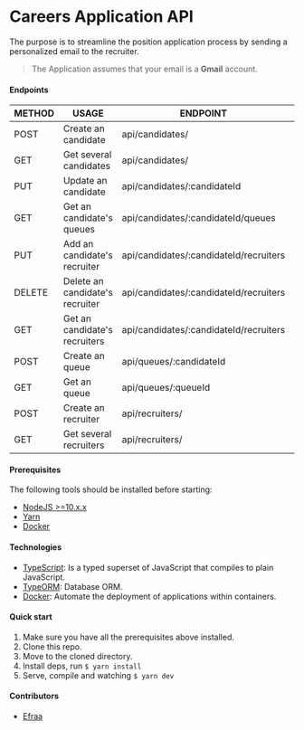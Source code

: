 # Careers Application API

The purpose is to streamline the position application process by
sending a personalized email to the recruiter.

> The Application assumes that your email is a **Gmail** account.

#### Endpoints

| METHOD   | USAGE                            | ENDPOINT                                | COMPLETE   |
|----------|----------------------------------|-----------------------------------------|:----------:|
| POST     | Create an candidate              | api/candidates/                         | ✅         |
| GET      | Get several candidates           | api/candidates/                         | ✅         |
| PUT      | Update an candidate              | api/candidates/:candidateId             | ✅         |
| GET      | Get an candidate's queues        | api/candidates/:candidateId/queues      |            |
| PUT      | Add an candidate's recruiter     | api/candidates/:candidateId/recruiters  |            |
| DELETE   | Delete an candidate's recruiter  | api/candidates/:candidateId/recruiters  |            |
| GET      | Get an candidate's recruiters    | api/candidates/:candidateId/recruiters  |            |
| POST     | Create an queue                  | api/queues/:candidateId                 |            |
| GET      | Get an queue                     | api/queues/:queueId                     |            |
| POST     | Create an recruiter              | api/recruiters/                         |            |
| GET      | Get several recruiters           | api/recruiters/                         |            |

#### Prerequisites

The following tools should be installed before starting:

* [NodeJS >=10.x.x](https://nodejs.org/)
* [Yarn](https://yarnpkg.com/)
* [Docker](https://www.docker.com/)

#### Technologies

* [TypeScript](https://www.typescriptlang.org/): Is a typed superset of JavaScript that compiles to plain JavaScript.
* [TypeORM](https://typeorm.io/): Database ORM.
* [Docker](https://www.docker.com/): Automate the deployment of applications within containers.

#### Quick start

1. Make sure you have all the prerequisites above installed.
2. Clone this repo.
3. Move to the cloned directory.
4. Install deps, run ``` $ yarn install ```
5. Serve, compile and watching ``` $ yarn dev ```

#### Contributors

* [Efraa](https://github.com/Efraa)
